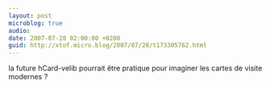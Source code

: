 ```yaml
---
layout: post
microblog: true
audio: 
date: 2007-07-28 02:00:00 +0200
guid: http://xtof.micro.blog/2007/07/28/t173305762.html
---
```

la future hCard-velib pourrait être pratique pour imaginer les cartes de visite modernes ?
